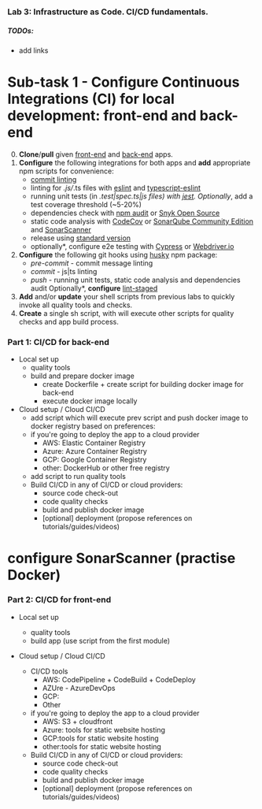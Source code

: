 ### Lab 3: Infrastructure as Code. CI/CD fundamentals.

##### TODOs:
- add links

# Sub-task 1 - Configure Continuous Integrations (CI) for local development: front-end and back-end

0. **Clone**/**pull** given [front-end](https://github.com/EPAM-JS-Competency-center/shop-angular-cloudfront/tree/feat/devops-cicd-lab) and [back-end](https://github.com/EPAM-JS-Competency-center/nestjs-rest-api/tree/feat/devops-cicd-lab) apps.
1. **Configure** the following integrations for both apps and **add** appropriate npm scripts for convenience:
   - [commit linting](https://commitlint.js.org/#/?id=getting-started) 
   - linting for *.js/*.ts files with [eslint](https://eslint.org/) and [typescript-eslint](https://typescript-eslint.io/docs/)
   - running unit tests (in *.test|spec.ts|js files) with [jest](https://jestjs.io/). Optionally*, add a test coverage threshold (~5-20%)
   - dependencies check with [npm audit](https://docs.npmjs.com/cli/v6/commands/npm-audit) or [Snyk Open Source](https://snyk.io/product/open-source-security-management/)
   - static code analysis with [CodeCov](https://about.codecov.io/for/open-source/) or [SonarQube Community Edition](https://www.sonarqube.org/downloads/) and [SonarScanner](https://www.npmjs.com/package/sonarqube-scanner) 
   - release using [standard version](https://www.npmjs.com/package/standard-version)
   - optionally*, configure e2e testing with [Cypress](https://www.cypress.io/) or [Webdriver.io](https://webdriver.io/)
2. **Configure** the following git hooks using [husky](https://www.npmjs.com/package/husky) npm package:
   - _pre-commit_ - commit message linting
   - _commit_ - js|ts linting
   - _push_ - running unit tests, static code analysis and dependencies audit
Optionally*, **configure** [lint-staged](https://www.npmjs.com/package/lint-staged)
3. **Add** and/or **update** your shell scripts from previous labs to quickly invoke all quality tools and checks.
4. **Create** a single sh script, with will execute other scripts for quality checks and app build process.

### Part 1: CI/CD for back-end
 - Local set up
   - quality tools
   - build and prepare docker image
       - create Dockerfile + create script for building docker image for back-end
       - execute docker image locally
- Cloud setup / Cloud CI/CD
  -  add script which will execute prev script and push docker image to docker registry based on preferences:
    - if you're going to deploy the app to a cloud provider
        - AWS: Elastic Container Registry
        - Azure: Azure Container Registry
        - GCP: Google Container Registry
        - other: DockerHub or other free registry
  - add script to run quality tools
  - Build CI/CD in any of CI/CD or cloud providers:
    - source code check-out
    - code quality checks
    - build and publish docker image
    - [optional] deployment (propose references on tutorials/guides/videos)

# configure SonarScanner (practise Docker)

### Part 2: CI/CD for front-end

- Local set up
    - quality tools
    - build app (use script from the first module)

- Cloud setup / Cloud CI/CD
    - CI/CD tools
      - AWS: CodePipeline + CodeBuild + CodeDeploy
      - AZUre - AzureDevOps
      - GCP:
      - Other
    - if you're going to deploy the app to a cloud provider
        - AWS: S3 + cloudfront
        - Azure: tools for static website hosting
        - GCP:tools for static website hosting
        - other:tools for static website hosting
    - Build CI/CD in any of CI/CD or cloud providers:
        - source code check-out
        - code quality checks
        - build and publish docker image
        - [optional] deployment (propose references on tutorials/guides/videos)
